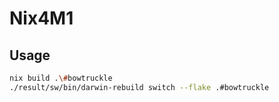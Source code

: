 # Nix4M1

## Usage

```bash
nix build .\#bowtruckle
./result/sw/bin/darwin-rebuild switch --flake .#bowtruckle
```
